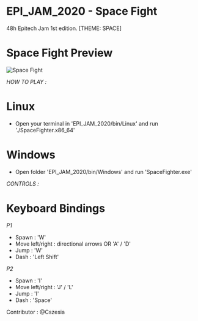 # EPI_JAM_2020 - Space Fight
48h Epitech Jam 1st edition. [THEME: SPACE]

# Space Fight Preview
![Space Fight](SpaceFightPrev.gif)

*HOW TO PLAY :*
# Linux
-   Open your terminal in 'EPI_JAM_2020/bin/Linux' and run './SpaceFighter.x86_64'
# Windows
-   Open folder 'EPI_JAM_2020/bin/Windows' and run 'SpaceFighter.exe'

*CONTROLS :*
# Keyboard Bindings
*P1*
-   Spawn : 'W'
-   Move left/right : directional arrows OR 'A' / 'D'
-   Jump : 'W'
-   Dash : 'Left Shift'

*P2*
-   Spawn : 'I'
-   Move left/right : 'J' / 'L'
-   Jump : 'I'
-   Dash : 'Space'

Contributor : @Cszesia
